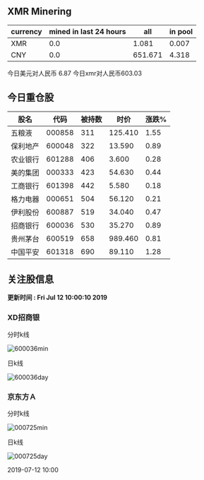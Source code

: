 ## XMR Minering

|currency|mined in last 24 hours|all|in pool|
|---|---|---|---|
|XMR|0.0|1.081|0.007|
|CNY|0.0|651.671|4.318|

今日美元对人民币 6.87	今日xmr对人民币603.03


## 今日重仓股 

|股名|代码|被持数|时价|涨跌%|
|---|---|---|---|---|
|五粮液|000858|311|125.410|1.55|
|保利地产|600048|322|13.590|0.89|
|农业银行|601288|406|3.600|0.28|
|美的集团|000333|423|54.630|0.44|
|工商银行|601398|442|5.580|0.18|
|格力电器|000651|504|56.120|0.21|
|伊利股份|600887|519|34.040|0.47|
|招商银行|600036|530|35.270|0.89|
|贵州茅台|600519|658|989.460|0.81|
|中国平安|601318|690|89.110|1.28|

## 关注股信息
**更新时间 : Fri Jul 12 10:00:10 2019**
### XD招商银 
分时k线

![600036min](http://image.sinajs.cn/newchart/min/n/sh600036.gif)

日k线

![600036day](http://image.sinajs.cn/newchart/daily/n/sh600036.gif)

### 京东方Ａ 
分时k线

![000725min](http://image.sinajs.cn/newchart/min/n/sz000725.gif)

日k线

![000725day](http://image.sinajs.cn/newchart/daily/n/sz000725.gif)

2019-07-12 10:00